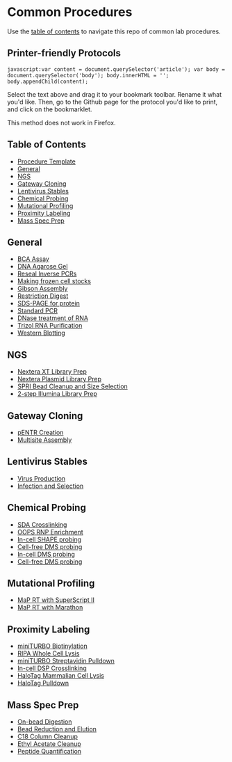 Common Procedures
================================================================================
Use the [table of contents](#table-of-contents) to navigate this repo of common lab procedures.

Printer-friendly Protocols
--------------------------------------------------------------------------------
``javascript:var content = document.querySelector('article'); var body = document.querySelector('body'); body.innerHTML = ''; body.appendChild(content);``

Select the text above and drag it to your bookmark toolbar. Rename it what
you'd like. Then, go to the Github page for the protocol you'd like to print,
and click on the bookmarklet.

This method does not work in Firefox.

Table of Contents
--------------------------------------------------------------------------------
* [Procedure Template](Procedure-Template.md)
* [General](#general)
* [NGS](#ngs)
* [Gateway Cloning](#gateway-cloning)
* [Lentivirus Stables](#lentivirus-stables)
* [Chemical Probing](#chemical-probing)
* [Mutational Profiling](#mutational-profiling)
* [Proximity Labeling](#proximity-labeling)
* [Mass Spec Prep](#mass-spec-prep)


General
--------------------------------------------------------------------------------
* [BCA Assay](./General/BCA-Assay.md)
* [DNA Agarose Gel](./General/DNA-Agarose-Gel.md)
* [Reseal Inverse PCRs](./General/Dpn1-Kinase-Ligate-Inv-PCR.md)
* [Making frozen cell stocks](./General/Freezing-Cells.md)
* [Gibson Assembly](./General/Gibson-Assembly.md)
* [Restriction Digest](./General/Restriction-Digest.md)
* [SDS-PAGE for protein](./General/SDS-PAGE-Protein.md)
* [Standard PCR](./General/Standard-PCR.md)
* [DNase treatment of RNA](./General/TURBO-DNase.md)
* [Trizol RNA Purification](./General/Trizol-RNA-Purification.md)
* [Western Blotting](./General/Western-Blotting.md)

NGS
--------------------------------------------------------------------------------
* [Nextera XT Library Prep](./NGS/Basic-Nextera-XT.md)
* [Nextera Plasmid Library Prep](./NGS/Nextera-plasmid-library.md)
* [SPRI Bead Cleanup and Size Selection](./NGS/SPRI-beads.md)
* [2-step Illumina Library Prep](./NGS/Two-Step-PCR-Library.md)

Gateway Cloning
--------------------------------------------------------------------------------
* [pENTR Creation](./Gateway-Cloning/pDONR-BP-reaction.md)
* [Multisite Assembly](./Gateway-Cloning/Multisite-LR-reaction.md)

Lentivirus Stables
--------------------------------------------------------------------------------
* [Virus Production](../Lentivirus-Stables/virus-production-HEK293T.md)
* [Infection and Selection](../Lentivirus-Stables/Infection-and-Selection.md)

Chemical Probing
--------------------------------------------------------------------------------
* [SDA Crosslinking](../Chemical-Probing/SDA-Xlinking.md)
* [OOPS RNP Enrichment](../Chemical-Probing/OOPS-RNP.md)
* [In-cell SHAPE probing](../Chemical-Probing/In-Cell-SHAPE.md)
* [Cell-free DMS probing](../Chemical-Probing/Cell-free-SHAPE.md)
* [In-cell DMS probing](../Chemical-Probing/In-Cell-DMS.md)
* [Cell-free DMS probing](../Chemical-Probing/Cell-free-DMS.md)


Mutational Profiling
--------------------------------------------------------------------------------
* [MaP RT with SuperScript II](../Mutational-Profiling/MaP-RT-SSII.md)
* [MaP RT with Marathon](../Mutational-Profiling/MaP-RT-Marathon.md)


Proximity Labeling
--------------------------------------------------------------------------------
* [miniTURBO Biotinylation](../Proximity-Labeling/miniTurbo-biotinylation.md)
* [RIPA Whole Cell Lysis](../Proximity-Labeling/Whole-Cell-Lysis-RIPA.md)
* [miniTURBO Streptavidin Pulldown](../Proximity-Labeling/miniTurbo-Strep-Pulldown.md)
* [In-cell DSP Crosslinking](../Proximity-Labeling/In-Cell-DSP-Crosslinking.md)
* [HaloTag Mammalian Cell Lysis](../Proximity-Labeling/HaloTag-Mammalian-Lysis.md)
* [HaloTag Pulldown](../Proximity-Labeling/HaloTag-Pulldown.md)


Mass Spec Prep
--------------------------------------------------------------------------------
* [On-bead Digestion](../Mass-Spec-Prep/On-Bead-Digestion.md)
* [Bead Reduction and Elution](../Mass-Spec-Prep/Bead-Reduction-Elution.md)
* [C18 Column Cleanup](../Mass-Spec-Prep/C18-Column-Cleanup.md)
* [Ethyl Acetate Cleanup](../Mass-Spec-Prep/Ethyl-Acetate-Cleanup.md)
* [Peptide Quantification](../Mass-Spec-Prep/Peptide-Quant.md)

